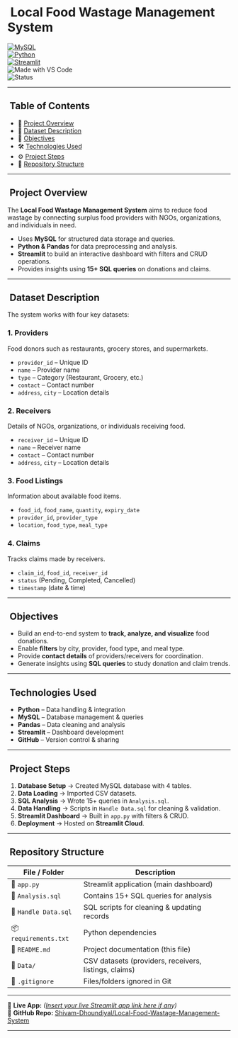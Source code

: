 # ​ Local Food Wastage Management System  

[![MySQL](https://img.shields.io/badge/MySQL-Database-orange?logo=mysql)](https://www.mysql.com/)  
[![Python](https://img.shields.io/badge/Python-3.11-blue?logo=python)](https://www.python.org/)  
[![Streamlit](https://img.shields.io/badge/Streamlit-App-red?logo=streamlit)](https://streamlit.io/)  
![Made with VS Code](https://img.shields.io/badge/Made%20with-VS%20Code-blue?logo=visualstudiocode)  
![Status](https://img.shields.io/badge/Status-Completed-brightgreen)  

---

## ​ Table of Contents

- 📌 [Project Overview](#-project-overview)  
- 📂 [Dataset Description](#-dataset-description)  
- 🎯 [Objectives](#-objectives)  
- 🛠 [Technologies Used](#-technologies-used)  
- ⚙️ [Project Steps](#-project-steps)  
- 📁 [Repository Structure](#-repository-structure)  

---

## ​ Project Overview

The **Local Food Wastage Management System** aims to reduce food wastage by connecting surplus food providers with NGOs, organizations, and individuals in need.

- Uses **MySQL** for structured data storage and queries.  
- **Python & Pandas** for data preprocessing and analysis.  
- **Streamlit** to build an interactive dashboard with filters and CRUD operations.  
- Provides insights using **15+ SQL queries** on donations and claims.  

---

## ​ Dataset Description

The system works with four key datasets:

### **1. Providers**  
Food donors such as restaurants, grocery stores, and supermarkets.  
- `provider_id` – Unique ID  
- `name` – Provider name  
- `type` – Category (Restaurant, Grocery, etc.)  
- `contact` – Contact number  
- `address`, `city` – Location details  

### **2. Receivers**  
Details of NGOs, organizations, or individuals receiving food.  
- `receiver_id` – Unique ID  
- `name` – Receiver name  
- `contact` – Contact number  
- `address`, `city` – Location details  

### **3. Food Listings**  
Information about available food items.  
- `food_id`, `food_name`, `quantity`, `expiry_date`  
- `provider_id`, `provider_type`  
- `location`, `food_type`, `meal_type`  

### **4. Claims**  
Tracks claims made by receivers.  
- `claim_id`, `food_id`, `receiver_id`  
- `status` (Pending, Completed, Cancelled)  
- `timestamp` (date & time)  

---

## ​ Objectives

- Build an end-to-end system to **track, analyze, and visualize** food donations.  
- Enable **filters** by city, provider, food type, and meal type.  
- Provide **contact details** of providers/receivers for coordination.  
- Generate insights using **SQL queries** to study donation and claim trends.  

---

## ​ Technologies Used

- **Python** – Data handling & integration  
- **MySQL** – Database management & queries  
- **Pandas** – Data cleaning and analysis  
- **Streamlit** – Dashboard development  
- **GitHub** – Version control & sharing  

---

## ​​ Project Steps

1. **Database Setup** → Created MySQL database with 4 tables.  
2. **Data Loading** → Imported CSV datasets.  
3. **SQL Analysis** → Wrote 15+ queries in `Analysis.sql`.  
4. **Data Handling** → Scripts in `Handle Data.sql` for cleaning & validation.  
5. **Streamlit Dashboard** → Built in `app.py` with filters & CRUD.  
6. **Deployment** → Hosted on **Streamlit Cloud**.  

---

## ​ Repository Structure

| File / Folder        | Description                                              |
|----------------------|----------------------------------------------------------|
| 📄 `app.py`          | Streamlit application (main dashboard)                   |
| 📄 `Analysis.sql`    | Contains 15+ SQL queries for analysis                    |
| 📄 `Handle Data.sql` | SQL scripts for cleaning & updating records              |
| 📦 `requirements.txt`| Python dependencies                                     |
| 📝 `README.md`       | Project documentation (this file)                        |
| 📂 `Data/`           | CSV datasets (providers, receivers, listings, claims)    |
| 🚫 `.gitignore`      | Files/folders ignored in Git                            |

---

🔗 **Live App:** *([Insert your live Streamlit app link here if an](https://local-food-wastage-management-system-ev7zd3vnzmznjikumshxvv.streamlit.app/)y)*  
📂 **GitHub Repo:** [Shivam-Dhoundiyal/Local-Food-Wastage-Management-System](https://github.com/Shivam-Dhoundiyal/Local-Food-Wastage-Management-System)

---

